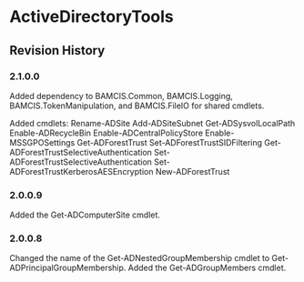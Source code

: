 # ActiveDirectoryTools

## Revision History

### 2.1.0.0
Added dependency to BAMCIS.Common, BAMCIS.Logging, BAMCIS.TokenManipulation, and BAMCIS.FileIO for shared cmdlets.

Added cmdlets:
		Rename-ADSite
		Add-ADSiteSubnet
		Get-ADSysvolLocalPath
		Enable-ADRecycleBin
		Enable-ADCentralPolicyStore
		Enable-MSSGPOSettings
		Get-ADForestTrust
		Set-ADForestTrustSIDFiltering
		Get-ADForestTrustSelectiveAuthentication
		Set-ADForestTrustSelectiveAuthentication
		Set-ADForestTrustKerberosAESEncryption
		New-ADForestTrust

### 2.0.0.9
Added the Get-ADComputerSite cmdlet.

### 2.0.0.8
Changed the name of the Get-ADNestedGroupMembership cmdlet to Get-ADPrincipalGroupMembership. Added the Get-ADGroupMembers cmdlet.